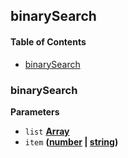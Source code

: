 ## binarySearch

<!-- Generated by documentation.js. Update this documentation by updating the source code. -->

#### Table of Contents

-   [binarySearch](#binarysearch)

### binarySearch

**Parameters**

-   `list` **[Array](https://developer.mozilla.org/docs/Web/JavaScript/Reference/Global_Objects/Array)** 
-   `item` **([number](https://developer.mozilla.org/docs/Web/JavaScript/Reference/Global_Objects/Number) \| [string](https://developer.mozilla.org/docs/Web/JavaScript/Reference/Global_Objects/String))** 
